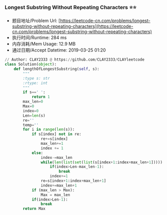 
### Longest Substring Without Repeating Characters :star::star:
- 题目地址/Problem Url: [https://leetcode-cn.com/problems/longest-substring-without-repeating-characters](https://leetcode-cn.com/problems/longest-substring-without-repeating-characters)
- 执行时间/Runtime: 284 ms 
- 内存消耗/Mem Usage: 12.9 MB
- 通过日期/Accept Datetime: 2019-03-25 01:20
```python
// Author: CLAY2333 @ https://github.com/CLAY2333/CLAYleetcode
class Solution(object):
    def lengthOfLongestSubstring(self, s):
        """
        :type s: str
        :rtype: int
        """
        if s==' ':
            return 1
        max_len=0
        Max=0
        index=0
        Len=len(s)
        re=''
        temp=''
        for i in range(len(s)):
            if s[index] not in re:
                re+=s[index]
                max_len+=1
                index += 1
            else:
                index-=max_len
                while(len(list(set(list(s[index+1:index+max_len+1]))))!=max_len):
                    if(index>Len-max_len-1):
                        break
                    index+=1
                re=s[index+1:index+max_len+1]
                index+=max_len+1
            if (max_len > Max):
                Max = max_len
            if(index>Len-1):
                break
        return Max

```
